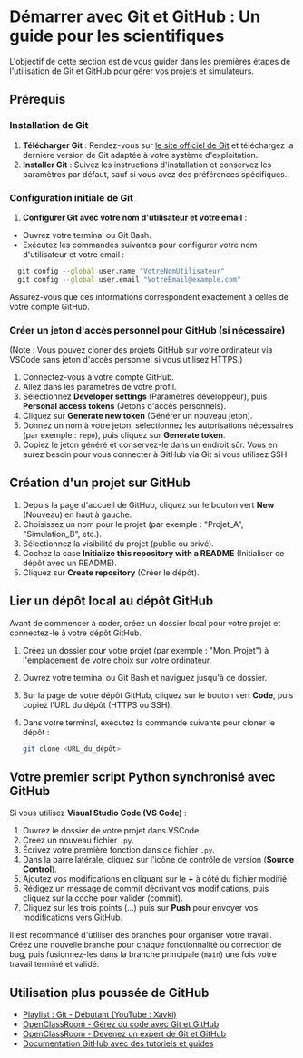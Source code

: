 # Démarrer avec Git et GitHub : Un guide pour les scientifiques

L'objectif de cette section est de vous guider dans les premières étapes de l'utilisation de Git et GitHub pour gérer vos projets et simulateurs.

## Prérequis

### Installation de Git

1. **Télécharger Git** : Rendez-vous sur [le site officiel de Git](https://git-scm.com/) et téléchargez la dernière version de Git adaptée à votre système d'exploitation.
2. **Installer Git** : Suivez les instructions d'installation et conservez les paramètres par défaut, sauf si vous avez des préférences spécifiques.

### Configuration initiale de Git

1. **Configurer Git avec votre nom d'utilisateur et votre email** :

- Ouvrez votre terminal ou Git Bash.
- Exécutez les commandes suivantes pour configurer votre nom d'utilisateur et votre email :

```bash
  git config --global user.name "VotreNomUtilisateur"
  git config --global user.email "VotreEmail@example.com"
```

  Assurez-vous que ces informations correspondent exactement à celles de votre compte GitHub.

### Créer un jeton d'accès personnel pour GitHub (si nécessaire)

(Note : Vous pouvez cloner des projets GitHub sur votre ordinateur via VSCode sans jeton d'accès personnel si vous utilisez HTTPS.)

1. Connectez-vous à votre compte GitHub.
2. Allez dans les paramètres de votre profil.
3. Sélectionnez **Developer settings** (Paramètres développeur), puis **Personal access tokens** (Jetons d'accès personnels).
4. Cliquez sur **Generate new token** (Générer un nouveau jeton).
5. Donnez un nom à votre jeton, sélectionnez les autorisations nécessaires (par exemple : `repo`), puis cliquez sur **Generate token**.
6. Copiez le jeton généré et conservez-le dans un endroit sûr. Vous en aurez besoin pour vous connecter à GitHub via Git si vous utilisez SSH.

## Création d'un projet sur GitHub

1. Depuis la page d'accueil de GitHub, cliquez sur le bouton vert **New** (Nouveau) en haut à gauche.
2. Choisissez un nom pour le projet (par exemple : "Projet_A", "Simulation_B", etc.).
3. Sélectionnez la visibilité du projet (public ou privé).
4. Cochez la case **Initialize this repository with a README** (Initialiser ce dépôt avec un README).
5. Cliquez sur **Create repository** (Créer le dépôt).

## Lier un dépôt local au dépôt GitHub

Avant de commencer à coder, créez un dossier local pour votre projet et connectez-le à votre dépôt GitHub.

1. Créez un dossier pour votre projet (par exemple : "Mon_Projet") à l'emplacement de votre choix sur votre ordinateur.
2. Ouvrez votre terminal ou Git Bash et naviguez jusqu'à ce dossier.
3. Sur la page de votre dépôt GitHub, cliquez sur le bouton vert **Code**, puis copiez l'URL du dépôt (HTTPS ou SSH).
4. Dans votre terminal, exécutez la commande suivante pour cloner le dépôt :

   ```bash
   git clone <URL_du_dépôt>
   ```

## Votre premier script Python synchronisé avec GitHub

Si vous utilisez **Visual Studio Code (VS Code)** :

1. Ouvrez le dossier de votre projet dans VSCode.
2. Créez un nouveau fichier `.py`.
3. Écrivez votre première fonction dans ce fichier `.py`.
4. Dans la barre latérale, cliquez sur l'icône de contrôle de version (**Source Control**).
5. Ajoutez vos modifications en cliquant sur le **+** à côté du fichier modifié.
6. Rédigez un message de commit décrivant vos modifications, puis cliquez sur la coche pour valider (commit).
7. Cliquez sur les trois points (...) puis sur **Push** pour envoyer vos modifications vers GitHub.

Il est recommandé d'utiliser des branches pour organiser votre travail. Créez une nouvelle branche pour chaque fonctionnalité ou correction de bug, puis fusionnez-les dans la branche principale (`main`) une fois votre travail terminé et validé.

## Utilisation plus poussée de GitHub

- [Playlist : Git - Débutant (YouTube : Xavki)](https://youtube.com/playlist?list=PLn6POgpklwWpUfM8BaIU1deH6peqHdmWL&si=r9dyhOo8JqEvq2AY)
- [OpenClassRoom - Gérez du code avec Git et GitHub](https://openclassrooms.com/fr/courses/7162856-gerez-du-code-avec-git-et-github)
- [OpenClassRoom - Devenez un expert de Git et GitHub](https://openclassrooms.com/fr/courses/7688581-devenez-un-expert-de-git-et-github)
- [Documentation GitHub avec des tutoriels et guides](https://docs.github.com/fr)
